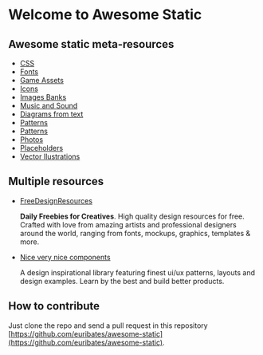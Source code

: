 # Welcome to Awesome Static

## Awesome static meta-resources

- [CSS](css.md)
- [Fonts](fonts.md)
- [Game Assets](game-assets.md)
- [Icons](icons.md)
- [Images Banks](images.md)
- [Music and Sound](music.md)
- [Diagrams from text](diagrams-from-text.md)
- [Patterns](patterns.md)
- [Patterns](patterns.md)
- [Photos](photos.md)
- [Placeholders](placeholders.md)
- [Vector Ilustrations](illustrations.md)

## Multiple resources

- [FreeDesignResources](https://freedesignresources.net/)

  **Daily Freebies for Creatives**.  High quality design resources for
  free. Crafted with love from amazing artists and professional
  designers around the world, ranging from fonts, mockups, graphics,
  templates & more.

- [Nice very nice components](https://www.niceverynice.com/components)

  A design inspirational library featuring finest ui/ux patterns,
  layouts and design examples. Learn by the best and build better
  products.

## How to contribute

Just clone the repo and send a pull request in this repository
[https://github.com/euribates/awesome-static](https://github.com/euribates/awesome-static).
